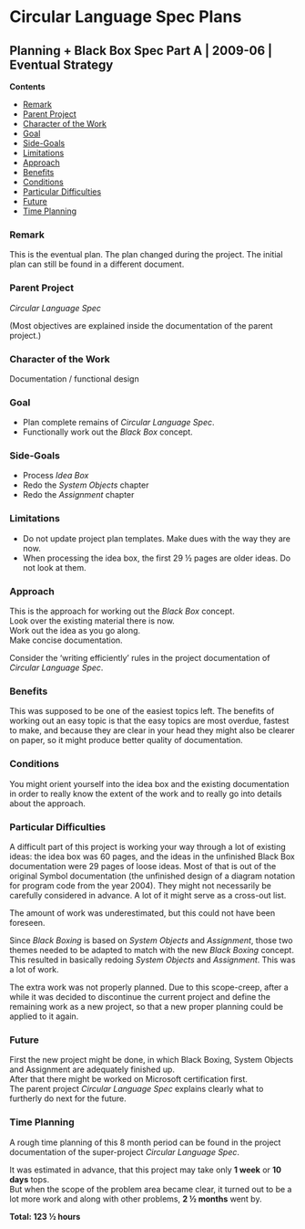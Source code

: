 ﻿Circular Language Spec Plans
============================

Planning + Black Box Spec Part A | 2009-06 | Eventual Strategy
--------------------------------------------------------------

__Contents__

- [Remark](#remark)
- [Parent Project](#parent-project)
- [Character of the Work](#character-of-the-work)
- [Goal](#goal)
- [Side-Goals](#side-goals)
- [Limitations](#limitations)
- [Approach](#approach)
- [Benefits](#benefits)
- [Conditions](#conditions)
- [Particular Difficulties](#particular-difficulties)
- [Future](#future)
- [Time Planning](#time-planning)

### Remark

This is the eventual plan. The plan changed during the project. The initial plan can still be found in a different document.

### Parent Project

*Circular Language Spec*

(Most objectives are explained inside the documentation of the parent project.)

### Character of the Work

Documentation / functional design

### Goal

- Plan complete remains of *Circular Language Spec*.
- Functionally work out the *Black Box* concept.

### Side-Goals

- Process *Idea Box*
- Redo the *System Objects* chapter
- Redo the *Assignment* chapter
  
### Limitations

- Do not update project plan templates. Make dues with the way they are now.
- When processing the idea box, the first 29 ½ pages are older ideas. Do not look at them.

### Approach

This is the approach for working out the *Black Box* concept.  
Look over the existing material there is now.  
Work out the idea as you go along.  
Make concise documentation.  

Consider the ‘writing efficiently’ rules in the project documentation of *Circular Language Spec*.

### Benefits

This was supposed to be one of the easiest topics left. The benefits of working out an easy topic is that the easy topics are most overdue, fastest to make, and because they are clear in your head they might also be clearer on paper, so it might produce better quality of documentation.

### Conditions

You might orient yourself into the idea box and the existing documentation in order to really know the extent of the work and to really go into details about the approach.

### Particular Difficulties

A difficult part of this project is working your way through a lot of existing ideas: the idea box was 60 pages, and the ideas in the unfinished Black Box documentation were 29 pages of loose ideas. Most of that is out of the original Symbol documentation (the unfinished design of a diagram notation for program code from the year 2004). They might not necessarily be carefully considered in advance. A lot of it might serve as a cross-out list. 

The amount of work was underestimated, but this could not have been foreseen.

Since *Black Boxing* is based on *System Objects* and *Assignment*, those two themes needed to be adapted to match with the new *Black Boxing* concept. This resulted in basically redoing *System Objects* and *Assignment*. This was a lot of work.

The extra work was not properly planned. Due to this scope-creep, after a while it was decided to discontinue the current project and define the remaining work as a new project, so that a new proper planning could be applied to it again.

### Future

First the new project might be done, in which Black Boxing, System Objects and Assignment are adequately finished up.  
After that there might be worked on Microsoft certification first.  
The parent project *Circular Language Spec* explains clearly what to furtherly do next for the future.

### Time Planning

A rough time planning of this 8 month period can be found in the project documentation of the super-project *Circular Language Spec*.

It was estimated in advance, that this project may take only __1 week__ or __10 days__ tops.  
But when the scope of the problem area became clear, it turned out to be a lot more work and along with other problems, __2 ½ months__ went by.

__Total: 123 ½ hours__